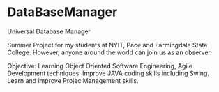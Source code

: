 # DataBaseManager

Universal Database Manager

Summer Project for my students at NYIT, Pace and Farmingdale State College.
However, anyone around the world can join us as an observer.

Objective:
Learning Object Oriented Software Engineering, Agile Development techniques.
Improve JAVA coding skills including Swing.
Learn and improve Projec Management skills.

